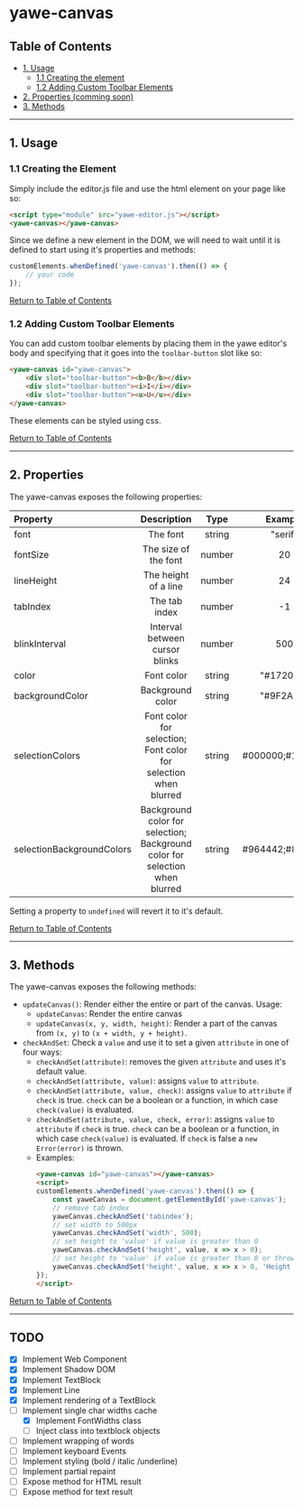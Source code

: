# yawe-canvas

## Table of Contents

- [1. Usage](#1.-usage)
    - [1.1 Creating the element](#1.1-creating-the-element)
    - [1.2 Adding Custom Toolbar Elements](#1.2-adding-custom-toolbar-elements)
- [2. Properties (comming soon)](#2.-properties)
- [3. Methods](#3.-methods)

---

## 1. Usage 

### 1.1 Creating the Element

Simply include the editor.js file and use the html element on your page like so:
```HTML
<script type="module" src="yawe-editor.js"></script>
<yawe-canvas></yawe-canvas>
```
Since we define a new element in the DOM, we will need to wait until it is defined to start using it's properties and methods:
```javascript
customElements.whenDefined('yawe-canvas').then(() => {
    // your code
});
```

[Return to Table of Contents](#table-of-contents)

### 1.2 Adding Custom Toolbar Elements

You can add custom toolbar elements by placing them in the yawe editor's body and specifying that it goes into the `toolbar-button` slot like so:
```HTML
<yawe-canvas id="yawe-canvas">
    <div slot="toolbar-button"><b>B</b></div>
    <div slot="toolbar-button"><i>I</i></div>
    <div slot="toolbar-button"><u>U</u></div>
</yawe-canvas>
```
These elements can be styled using css.

[Return to Table of Contents](#table-of-contents)

---

## 2. Properties

The yawe-canvas exposes the following properties:

| Property | Description | Type | Example | Default |
|:---------|:-----------:|:----:|:-------:|--------:|
| font | The font | string | "serif" | "serif" |
| fontSize | The size of the font | number | 20 | 20 |
| lineHeight | The height of a line | number | 24 |  1.2 * fontSize |
| tabIndex | The tab index | number | -1 | 0 |
| blinkInterval | Interval between cursor blinks | number | 500 | 500 |
| color | Font color | string | "#17200A" | "#000000" |
| backgroundColor | Background color | string | "#9F2A8B" | "#FFFFFF" |
| selectionColors | Font color for selection;<br> Font color for selection when blurred | string | #000000;#121212 | #FFFFFF;#FFFFFF |
| selectionBackgroundColors | Background color for selection;<br>Background color for selection when blurred | string | #964442;#885567 | #2156DE;#2156DE |

Setting a property to `undefined` will revert it to it's default.


[Return to Table of Contents](#table-of-contents)

---

## 3. Methods

The yawe-canvas exposes the following methods:
- `updateCanvas()`: Render either the entire or part of the canvas. Usage:
    - `updateCanvas`: Render the entire canvas
    - `updateCanvas(x, y, width, height)`: Render a part of the canvas from `(x, y)` to `(x + width, y + height)`.
- `checkAndSet`: Check a `value` and use it to set a given `attribute` in one of four ways:
    - `checkAndSet(attribute)`: removes the given `attribute` and uses it's default value.
    - `checkAndSet(attribute, value)`: assigns `value` to `attribute`.
    - `checkAndSet(attribute, value, check)`: assigns `value` to `attribute` if `check` is true. `check` can be a boolean or a function, in which case `check(value)` is evaluated.
    - `checkAndSet(attribute, value, check, error)`: assigns `value` to `attribute` if `check` is true. `check` can be a boolean or a function, in which case `check(value)` is evaluated. If `check` is false a `new Error(error)` is thrown.
    - Examples: 
        ```HTML
        <yawe-canvas id="yawe-canvas"></yawe-canvas>
        <script>
        customElements.whenDefined('yawe-canvas').then(() => {
            const yaweCanvas = document.getElementById('yawe-canvas');
            // remove tab index
            yaweCanvas.checkAndSet('tabindex');
            // set width to 500px
            yaweCanvas.checkAndSet('width', 500);
            // set height to 'value' if value is greater than 0
            yaweCanvas.checkAndSet('height', value, x => x > 0);
            // set height to 'value' if value is greater than 0 or throw an error
            yaweCanvas.checkAndSet('height', value, x => x > 0, 'Height must be greater than 0');
        });
        </script>
        ```
[Return to Table of Contents](#table-of-contents)

---

## TODO

- [X] Implement Web Component
- [X] Implement Shadow DOM
- [X] Implement TextBlock
- [X] Implement Line
- [X] Implement rendering of a TextBlock
- [ ] Implement single char widths cache
    - [X] Implement FontWidths class
    - [ ] Inject class into textblock objects
- [ ] Implement wrapping of words
- [ ] Implement keyboard Events
- [ ] Implement styling (bold / italic /underline)
- [ ] Implement partial repaint
- [ ] Expose method for HTML result
- [ ] Expose method for text result
